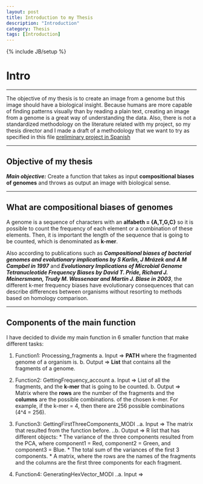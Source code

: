```yaml
---
layout: post
title: Introduction to my Thesis
description: "Introduction"
category: Thesis
tags: [Introduction]
---
```

{% include JB/setup %}

# Intro

------

The objective of my thesis is to create an image from a genome but this image should have a biological insight. Because humans are more capable of finding patterns visually than by reading a plain text, creating an image from a genome is a great way of understanding the data. Also, there is not a standardized methodology on the literature related with my project, so my thesis director and I made a draft of a methodology that we want to try as specified in this file [preliminary project in Spanish](/Additional_material/Preliminary_Project_Camila_Martinez.docx)

------

## Objective of my thesis

**_Main objective:_** Create a function that takes as input **compositional biases of genomes** and throws as output an image with biological sense.

------

## What are compositional biases of genomes

A genome is a sequence of characters with an **alfabeth = {A,T,G,C}** so it is possible to count the frequency of each element or a combination of these elements. Then, it is important the length of the sequence that is going to be counted, which is denominated as **k-mer**. 

Also according to publications such as **_Compositional biases of bacterial genomes and evolutionary implications by S  Karlin, J Mrázek and A M Campbel in 1997_** and **_Evolutionary Implications of Microbial Genome Tetranucleotide Frequency Biases by David T. Pride, Richard J. Meinersmann, Trudy M. Wassenaar and Martin J. Blase in 2003_**, the different k-mer frequency biases have evolutionary consequences that can describe differences between organisms without resorting to methods based on homology comparison. 

------

## Components of the main function

I have decided to divide my main function in 6 smaller function that make different tasks:

1. Function1: Processing_fragments
       a. Input => **PATH** where the fragmented genome of a organism is.
       b. Output => **List** that contains all the fragments of a genome.

2. Function2: GettingFrequency_account
       a. Input => List of all the fragments, and the **k-mer** that is going to be counted.
       b. Output => Matrix where the **rows** are the number of the fragments and the **columns** are the possible combinations.
of the chosen k-mer. For example, if the k-mer = 4, then there are 256 possible combinations (4^4 = 256).

3. Function3: GettingFirstThreeComponents_MODI
..a. Input => The matrix that resulted from the function before.
..b. Output => R list that has different objects:
        * The variance of the three components resulted from the PCA, where component1 = Red, component2 = Green, and
  component3 = Blue.
        * The total sum of the variances of the first 3 components.
        * A matrix, where the rows are the names of the fragments and the columns are the first three components for each fragment.

4. Function4: GeneratingHexVector_MODI
..a. Input => 












